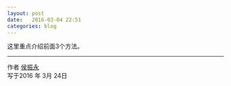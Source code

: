 ```yaml
---
layout: post
date:   2016-03-04 22:51
categories: blog
---
```


这里重点介绍前面3个方法。


------

作者 [侯振永][1]     
写于2016 年 3月 24日

[1]: https://zhenyonghou.github.io/